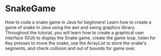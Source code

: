 # SnakeGame
How to code a snake game in Java for beginners! Learn how to create a game of snake in Java using the awt and swing graphics library. Throughout the tutorial, you will learn how to create a graphical user interface (GUI) to display the Snake game, create the game loop, listen for Key presses to move the snake, use the ArrayList to store the snake's segments, and check collision and out of bounds for game over.
